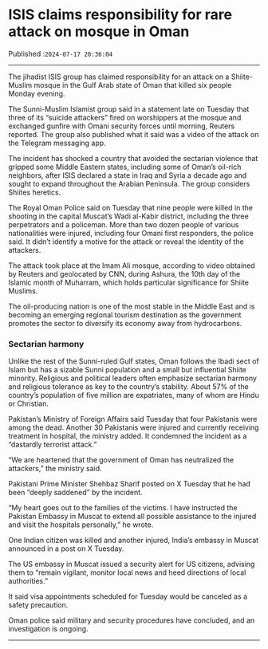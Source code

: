 # ISIS claims responsibility for rare attack on mosque in Oman

Published :`2024-07-17 20:36:04`

---

The jihadist ISIS group has claimed responsibility for an attack on a Shiite-Muslim mosque in the Gulf Arab state of Oman that killed six people Monday evening.

The Sunni-Muslim Islamist group said in a statement late on Tuesday that three of its “suicide attackers” fired on worshippers at the mosque and exchanged gunfire with Omani security forces until morning, Reuters reported. The group also published what it said was a video of the attack on the Telegram  messaging app.

The incident has shocked a country that avoided the sectarian violence that gripped some Middle Eastern states, including some of Oman’s oil-rich neighbors, after ISIS declared a state in Iraq and Syria a decade ago and sought to expand throughout the Arabian Peninsula. The group considers Shiites heretics.

The Royal Oman Police said on Tuesday that nine people were killed in the shooting in the capital Muscat’s Wadi al-Kabir district, including the three perpetrators and a policeman. More than two dozen people of various nationalities were injured, including four Omani first responders, the police said. It didn’t identify a motive for the attack or reveal the identity of the attackers.

The attack took place at the Imam Ali mosque, according to video obtained by Reuters and geolocated by CNN, during Ashura, the 10th day of the Islamic month of Muharram, which holds particular significance for Shiite Muslims.

The oil-producing nation is one of the most stable in the Middle East and is becoming an emerging regional tourism destination as the government promotes the sector to diversify its economy away from hydrocarbons.

### Sectarian harmony

Unlike the rest of the Sunni-ruled Gulf states, Oman follows the Ibadi sect of Islam but has a sizable Sunni population and a small but influential Shiite minority. Religious and political leaders often emphasize sectarian harmony and religious tolerance as key to the country’s stability. About 57% of the country’s population of five million are expatriates, many of whom are Hindu or Christian.

Pakistan’s Ministry of Foreign Affairs said Tuesday that four Pakistanis were among the dead. Another 30 Pakistanis were injured and currently receiving treatment in hospital, the ministry added. It condemned the incident as a “dastardly terrorist attack.”

“We are heartened that the government of Oman has neutralized the attackers,” the ministry said.

Pakistani Prime Minister Shehbaz Sharif posted on X Tuesday that he had been “deeply saddened” by the incident.

“My heart goes out to the families of the victims. I have instructed the Pakistan Embassy in Muscat to extend all possible assistance to the injured and visit the hospitals personally,” he wrote.

One Indian citizen was killed and another injured, India’s embassy in Muscat announced in a post on X Tuesday.

The US embassy in Muscat issued a security alert for US citizens, advising them to “remain vigilant, monitor local news and heed directions of local authorities.”

It said visa appointments scheduled for Tuesday would be canceled as a safety precaution.

Oman police said military and security procedures have concluded, and an investigation is ongoing.

---

